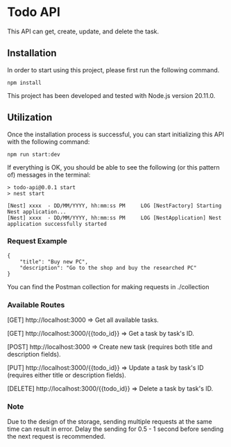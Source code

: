 Todo API
==========

This API can get, create, update, and delete the task.

## Installation

In order to start using this project, please first run the following command.
```
npm install
```

This project has been developed and tested with Node.js version 20.11.0.

## Utilization

Once the installation process is successful, you can start initializing this API with the following command:
```
npm run start:dev
```

If everything is OK, you should be able to see the following (or this pattern of) messages in the terminal:
```
> todo-api@0.0.1 start
> nest start

[Nest] xxxx  - DD/MM/YYYY, hh:mm:ss PM     LOG [NestFactory] Starting Nest application...
[Nest] xxxx  - DD/MM/YYYY, hh:mm:ss PM     LOG [NestApplication] Nest application successfully started
```

### Request Example
```
{
    "title": "Buy new PC",
    "description": "Go to the shop and buy the researched PC"
}
```

You can find the Postman collection for making requests in ./collection

### Available Routes
[GET] http://localhost:3000 => Get all available tasks.

[GET] http://localhost:3000/{{todo_id}} => Get a task by task's ID.

[POST] http://localhost:3000 => Create new task (requires both title and description fields).

[PUT] http://localhost:3000/{{todo_id}} => Update a task by task's ID (requires either title or description fields).

[DELETE] http://localhost:3000/{{todo_id}} => Delete a task by task's ID.


### Note
Due to the design of the storage, sending multiple requests at the same time can result in error. Delay the sending for 0.5 - 1 second before sending the next request is recommended.
